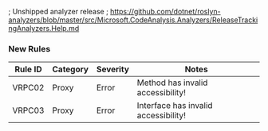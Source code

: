 ; Unshipped analyzer release
; https://github.com/dotnet/roslyn-analyzers/blob/master/src/Microsoft.CodeAnalysis.Analyzers/ReleaseTrackingAnalyzers.Help.md

### New Rules

Rule ID | Category | Severity | Notes
--------|----------|----------|--------------------
VRPC02  |  Proxy   |  Error   | Method has invalid accessibility!
VRPC03  |  Proxy   |  Error   | Interface has invalid accessibility!